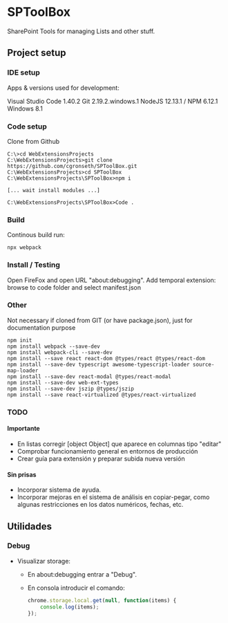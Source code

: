 # SPToolBox

SharePoint Tools for managing Lists and other stuff.

## Project setup

### IDE setup

Apps & versions used for development:

Visual Studio Code 1.40.2
Git 2.19.2.windows.1
NodeJS 12.13.1 / NPM 6.12.1
Windows 8.1

### Code setup

Clone from Github

```node
C:\>cd WebExtensionsProjects
C:\WebExtensionsProjects>git clone https://github.com/cgronseth/SPToolBox.git
C:\WebExtensionsProjects>cd SPToolBox
C:\WebExtensionsProjects\SPToolBox>npm i

[... wait install modules ...]

C:\WebExtensionsProjects\SPToolBox>Code .
```

### Build

Continous build run:

```node
npx webpack
```

### Install / Testing

Open FireFox and open URL "about:debugging".
Add temporal extension: browse to code folder and select manifest.json

### Other

Not necessary if cloned from GIT (or have package.json), just for documentation purpose

```node
npm init
npm install webpack --save-dev
npm install webpack-cli --save-dev
npm install --save react react-dom @types/react @types/react-dom
npm install --save-dev typescript awesome-typescript-loader source-map-loader
npm install --save-dev react-modal @types/react-modal
npm install --save-dev web-ext-types
npm install --save-dev jszip @types/jszip
npm install --save react-virtualized @types/react-virtualized
```

### TODO

#### Importante

- En listas corregir [object Object] que aparece en columnas tipo "editar"
- Comprobar funcionamiento general en entornos de producción
- Crear guía para extensión y preparar subida nueva versión

#### Sin prisas

- Incorporar sistema de ayuda.
- Incorporar mejoras en el sistema de análisis en copiar-pegar, como algunas restricciones en los datos numéricos, fechas, etc.

## Utilidades

### Debug

- Visualizar storage:
  - En about:debugging entrar a "Debug".
  - En consola introducir el comando:

    ```javascript
    chrome.storage.local.get(null, function(items) {
        console.log(items);
    });
    ```
